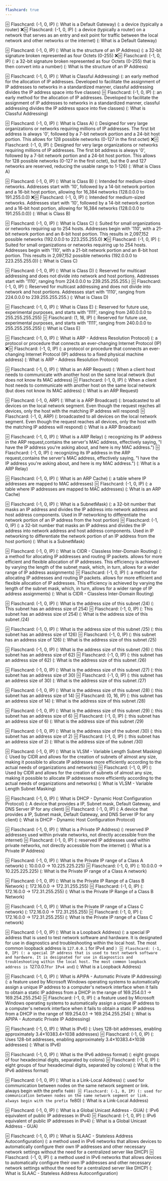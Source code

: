 ```yaml
---
flashcard: true
---
```

🃟 Flaschcard: (-1, 0, IP) (: What is a Default Gateway) (: a device (typically a router)
❌️🃟 Flaschcard: (-1, 0, IP) (: a device (typically a router) on a network that serves as an entry and exit point for traffic between the local network and other networks or the internet) (: What is a Default Gateway)


🃟 Flaschcard: (-1, 0, IP) (: What is the structure of an IP Address) (: a 32-bit signature broken represented as four Octets (0-255)
❌️🃟 Flaschcard: (-1, 0, IP) (: a 32-bit signature broken represented as four Octets (0-255) that is then convert into a number) (: What is the structure of an IP Address)

🃟 Flaschcard: (-1, 0, IP) (: What is Classful Addressing) (: an early method for the allocation of IP addresses. Developed to facilitate the assignment of IP addresses to networks in a standardized manner, classful addressing divides the IP address space into five classes)
🃟 Flaschcard: (-1, 0, IP) (: an early method for the allocation of IP addresses. Developed to facilitate the assignment of IP addresses to networks in a standardized manner, classful addressing divides the IP address space into five classes) (: What is Classful Addressing)

🃟 Flaschcard: (-1, 0, IP) (: What is Class A) (: Designed for very large organizations or networks requiring millions of IP addresses. The first bit address is always '0', followed by a 7-bit network portion and a 24-bit host portion. This allows for 128 possible networks (0-127 in the first octet)
❌️🃟 Flaschcard: (-1, 0, IP) (: Designed for very large organizations or networks requiring millions of IP addresses. The first bit address is always '0', followed by a 7-bit network portion and a 24-bit host portion. This allows for 128 possible networks (0-127 in the first octet), but the 0 and 127 networks are reserved, reducing the usable range to 1-126) (: What is Class A)

🃟 Flaschcard: (-1, 0, IP) (: What is Class B) (: Intended for medium-sized networks. Addresses start with '10', followed by a 14-bit network portion and a 16-bit host portion, allowing for 16,384 networks (128.0.0.0 to 191.255.0.0)
❌️🃟 Flaschcard: (-1, 0, IP) (: Intended for medium-sized networks. Addresses start with '10', followed by a 14-bit network portion and a 16-bit host portion, allowing for 16,384 networks (128.0.0.0 to 191.255.0.0)) (: What is Class B)

🃟 Flaschcard: (-1, 0, IP) (: What is Class C) (: Suited for small organizations or networks requiring up to 254 hosts. Addresses begin with '110', with a 21-bit network portion and an 8-bit host portion. This results in 2,097,152 possible networks (192.0.0.0 to 223.255.255.0)
❌️🃟 Flaschcard: (-1, 0, IP) (: Suited for small organizations or networks requiring up to 254 hosts. Addresses begin with '110', with a 21-bit network portion and an 8-bit host portion. This results in 2,097,152 possible networks (192.0.0.0 to 223.255.255.0)) (: What is Class C)

🃟 Flaschcard: (-1, 0, IP) (: What is Class D) (: Reserved for multicast addressing and does not divide into network and host portions. Addresses start with '1110', ranging from 224.0.0.0 to 239.255.255.255.)
🃟 Flaschcard: (-1, 0, IP) (: Reserved for multicast addressing and does not divide into network and host portions. Addresses start with '1110', ranging from 224.0.0.0 to 239.255.255.255.) (: What is Class D)

🃟 Flaschcard: (-1, 0, IP) (: What is Class E) (: Reserved for future use, experimental purposes, and starts with '1111', ranging from 240.0.0.0 to 255.255.255.255)
🃟 Flaschcard: (1, 16, IP) (: Reserved for future use, experimental purposes, and starts with '1111', ranging from 240.0.0.0 to 255.255.255.255) (: What is Class E)

🃟 Flaschcard: (-1, 0, IP) (: What is ARP - Address Resolution Protocol) (: a protocol or procedure that connects an ever-changing Internet Protocol (IP)
❌️🃟 Flaschcard: (-1, 0, IP) (: a protocol or procedure that connects an ever-changing Internet Protocol (IP) address to a fixed physical machine address) (: What is ARP - Address Resolution Protocol)

🃟 Flaschcard: (-1, 0, IP) (: What is an ARP Request) (: When a client host needs to communicate with another host on the same local network (but does not know its MAC address)
🃟 Flaschcard: (-1, 0, IP) (: When a client host needs to communicate with another host on the same local network (but does not know its MAC address) (: What is an ARP Request)

🃟 Flaschcard: (-1, 0, ARP) (: What is a ARP Broadcast) (: broadcasted to all devices on the local network segment. Even though the request reaches all devices, only the host with the matching IP address will respond)
🃟 Flaschcard: (-1, 0, ARP) (: broadcasted to all devices on the local network segment. Even though the request reaches all devices, only the host with the matching IP address will respond) (: What is a ARP Broadcast)

🃟 Flaschcard: (-1, 0, IP) (: What is a ARP Relay) (: recognizing its IP address in the ARP request,contains the server's MAC address, effectively saying, "I have the IP address you're asking about, and here is my MAC address.")
🃟 Flaschcard: (-1, 0, IP) (: recognizing its IP address in the ARP request,contains the server's MAC address, effectively saying, "I have the IP address you're asking about, and here is my MAC address.") (: What is a ARP Relay)

🃟 Flaschcard: (-1, 0, IP) (: What is an ARP Cache) (: a table where IP addresses are mapped to MAC addresses)
🃟 Flaschcard: (-1, 0, IP) (: a table where IP addresses are mapped to MAC addresses) (: What is an ARP Cache)

🃟 Flaschcard: (-1, 0, IP) (: What is a SubnetMask) (: a 32-bit number that masks an IP address and divides the IP address into network address and host address components. Used in IP networking to differentiate the network portion of an IP address from the host portion)
🃟 Flaschcard: (-1, 0, IP) (: a 32-bit number that masks an IP address and divides the IP address into network address and host address components. Used in IP networking to differentiate the network portion of an IP address from the host portion) (: What is a SubnetMask)

🃟 Flaschcard: (-1, 0, IP) (: What is CIDR - Classless Inter-Domain Routing) (: a method for allocating IP addresses and routing IP packets. allows for more efficient and flexible allocation of IP addresses. This efficiency is achieved by varying the length of the subnet mask, which, in turn, allows for a wider range of IP address assignments)
🃟 Flaschcard: (-1, 0, IP) (: a method for allocating IP addresses and routing IP packets. allows for more efficient and flexible allocation of IP addresses. This efficiency is achieved by varying the length of the subnet mask, which, in turn, allows for a wider range of IP address assignments) (: What is CIDR - Classless Inter-Domain Routing)

🃟 Flaschcard: (-1, 0, IP) (: What is the address size of this subnet /24) (: This subnet has an address size of 254)
🃟 Flaschcard: (-1, 0, IP) (: This subnet has an address size of 254) (: What is the address size of this subnet /24)

🃟 Flaschcard: (-1, 0, IP) (: What is the address size of this subnet /25) (: this subnet has an address size of 126)
🃟 Flaschcard: (-1, 0, IP) (: this subnet has an address size of 126) (: What is the address size of this subnet /25)

🃟 Flaschcard: (-1, 0, IP) (: What is the address size of this subnet /26) (: this subnet has an address size of 62)
🃟 Flaschcard: (-1, 0, IP) (: this subnet has an address size of 62) (: What is the address size of this subnet /26)

🃟 Flaschcard: (-1, 0, IP) (: What is the address size of this subnet /27) (: this subnet has an address size of 30)
🃟 Flaschcard: (-1, 0, IP) (: this subnet has an address size of 30) (: What is the address size of this subnet /27)

🃟 Flaschcard: (-1, 0, IP) (: What is the address size of this subnet /28) (: this subnet has an address size of 14)
🃟 Flaschcard: (0, 16, IP) (: this subnet has an address size of 14) (: What is the address size of this subnet /28)

🃟 Flaschcard: (-1, 0, IP) (: What is the address size of this subnet /29) (: this subnet has an address size of 6)
🃟 Flaschcard: (-1, 0, IP) (: this subnet has an address size of 6) (: What is the address size of this subnet /29)

🃟 Flaschcard: (-1, 0, IP) (: What is the address size of the subnet /30) (: this subnet has an address size of 2)
🃟 Flaschcard: (-1, 0, IP) (: this subnet has an address size of 2) (: What is the address size of the subnet /30)

🃟 Flaschcard: (-1, 0, IP) (: What is VLSM - Variable Length Subnet Masking) (: Used by CIDR and allows for the creation of subnets of almost any size, making it possible to allocate IP addresses more efficiently according to the actual needs of organizations and networks)
🃟 Flaschcard: (-1, 0, IP) (: Used by CIDR and allows for the creation of subnets of almost any size, making it possible to allocate IP addresses more efficiently according to the actual needs of organizations and networks) (: What is VLSM - Variable Length Subnet Masking)

🃟 Flaschcard: (-1, 0, IP) (: What is DHCP - Dynamic Host Configuration Protocol) (: A device that provides a IP, Subnet mask, Default Gateway, and DNS Server IP for any client)
🃟 Flaschcard: (-1, 0, IP) (: A device that provides a IP, Subnet mask, Default Gateway, and DNS Server IP for any client) (: What is DHCP - Dynamic Host Configuration Protocol)

🃟 Flaschcard: (-1, 0, IP) (: What is a Private IP Address) (: reserved IP addresses used within private networks, not directly accessible from the internet)
🃟 Flaschcard: (-1, 0, IP) (: reserved IP addresses used within private networks, not directly accessible from the internet) (: What is a Private IP Address)

🃟 Flaschcard: (-1, 0, IP) (: What is the Private IP range of a Class A network) (: 10.0.0.0 -> 10.225.225.225)
🃟 Flaschcard: (-1, 0, IP) (: 10.0.0.0 -> 10.225.225.225) (: What is the Private IP range of a Class A network)

🃟 Flaschcard: (-1, 0, IP) (: What is the Private IP Range of a Class B Network) (: 172.16.0.0 -> 172.31.255.255)
🃟 Flaschcard: (-1, 0, IP) (: 172.16.0.0 -> 172.31.255.255) (: What is the Private IP Range of a Class B Network)

🃟 Flaschcard: (-1, 0, IP) (: What is the Private IP range of a Class C network) (: 172.16.0.0 -> 172.31.255.255)
🃟 Flaschcard: (-1, 0, IP) (: 172.16.0.0 -> 172.31.255.255) (: What is the Private IP range of a Class C network)

🃟 Flaschcard: (-1, 0, IP) (: What is a Loopback Address) (: a special IP address that is used to test network software and hardware. It is designated for use in diagnostics and troubleshooting within the local host. The most common loopback address is `127.0.0.1` for IPv4 and `)
🃟 Flaschcard: (-1, 0, IP) (: a special IP address that is used to test network software and hardware. It is designated for use in diagnostics and troubleshooting within the local host. The most common loopback address is `127.0.0.1` for IPv4 and `) (: What is a Loopback Address)

🃟 Flaschcard: (-1, 0, IP) (: What is APIPA - Automatic Private IP Addressing) (: a feature used by Microsoft Windows operating systems to automatically assign a unique IP address to a computer's network interface when it fails to obtain a static IP address from a DHCP in the range of 169.254.0.1 -> 169.254.255.254)
🃟 Flaschcard: (-1, 0, IP) (: a feature used by Microsoft Windows operating systems to automatically assign a unique IP address to a computer's network interface when it fails to obtain a static IP address from a DHCP in the range of 169.254.0.1 -> 169.254.255.254) (: What is APIPA - Automatic Private IP Addressing)

🃟 Flaschcard: (-1, 0, IP) (: What is IPv6) (: Uses 128-bit addresses, enabling approximately 3.4×10383.4×1038 addresses)
🃟 Flaschcard: (-1, 0, IP) (: Uses 128-bit addresses, enabling approximately 3.4×10383.4×1038 addresses) (: What is IPv6)

🃟 Flaschcard: (-1, 0, IP) (: What is the IPv6 address format) (: eight groups of four hexadecimal digits, separated by colons)
🃟 Flaschcard: (-1, 0, IP) (: eight groups of four hexadecimal digits, separated by colons) (: What is the IPv6 address format)

🃟 Flaschcard: (-1, 0, IP) (: What is a Link-Local Address) (: used for communication between nodes on the same network segment or link.  always begin with the prefix `fe80)
🃟 Flaschcard: (-1, 0, IP) (: used for communication between nodes on the same network segment or link.  always begin with the prefix `fe80) (: What is a Link-Local Address)

🃟 Flaschcard: (-1, 0, IP) (: What is a Global Unicast Address - GUA) (: IPv6 equivalent of public IP addresses in IPv4)
🃟 Flaschcard: (-1, 0, IP) (: IPv6 equivalent of public IP addresses in IPv4) (: What is a Global Unicast Address - GUA)

🃟 Flaschcard: (-1, 0, IP) (: What is SLAAC - Stateless Address Autoconfiguration) (: a method used in IPv6 networks that allows devices to automatically configure their own IP addresses and other necessary network settings without the need for a centralized server like DHCP)
🃟 Flaschcard: (-1, 0, IP) (: a method used in IPv6 networks that allows devices to automatically configure their own IP addresses and other necessary network settings without the need for a centralized server like DHCP) (: What is SLAAC - Stateless Address Autoconfiguration)






